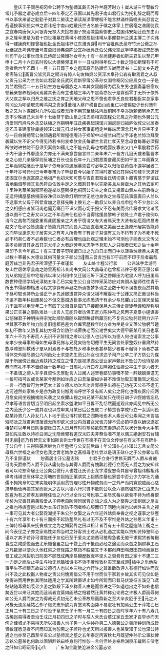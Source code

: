 <!-- { "loadSidebar": true } -->
　　皇庆壬子同邑桐冈金公聘予为塾师其戴氏外孙兰庭芳时方十嵗从游三年警敏异常儿予器之谓必成立后十四年泰定乙丑面以其先君子南山君行实为托礼辞之既而尃书以事状来请之勤勤予对其二舅读之渐读渐涕零哽咽不能言黙诵终篇嗟夫尚忍言之哉谨按事状摭实书之君讳杞字南山姓戴氏世占名族于徽之休寜上世居亳之谯国徙袁之宜春南唐保大间银青光禄大夫捡校国子祭酒兼监察御史上柱国讳安始迁邑东由山乡之隆阜里是为君十四世祖墓在黄墩小练原髙祖讳靖从事郎婺州兰溪主簿二子次讳得一建康府知録曾祖也妣金氏祖讳杼江东漕贡辟司干官妣呉氏邕守竹洲公儆之孙女继寇氏考讳登庸号震斋旧师弗斋陈公宜孙妣呉氏伯父讳元凯武学释褐授成忠郎池帅司干办公事世母朱氏侍郎公晞顔孙女年九十有一矣尚健寿者如斯夫君生以至元甲申十二月十六日亥时殁以大德癸夘正月十一日戌时得年仅二十数之短如斯理有不可测者后六年乙酉十一月十五日葬于乡之遐富原君防頴悟五嵗而读书十二能文乡先逹弗斋陈公斋曹公皆赏异之赋诗有惊人句友梅呉公资深次臯孙公岩有取焉君之从叔父贡元公采为兰言如此君娶金氏武冈君新寜簿公革孙女国舎桐冈公应鳯女也一子是为兰君殁后二十五日始生方在母腹族之人幸其女窥觎将为后及生男也震斋喜极宿疾顿蘓亲督养视闵闵焉冀其长而有立也越三年丙午震斋亦殁于是寡孤零丁无所于依外大父哀之挈以归焘之维之抚之育之天地父母之恩不啻也君季氏良佐君相臣实总家事桐冈公为叩请取先畴鸿沟之责家董租入移户税自由山而里仁以便输应少长付塾师教之又为卜谋姻对凢所以曲成者无所不用其至延祐丙辰桐冈不幸亦逝頼诸舅承先志念不少殊嵗己未兰年十七始赘于歙山泉之汪氏丞相吉国程公元鳯之孙甥也外舅公元清爱同鸤鸠与外氏交扶植之岂期明年汪氏疾弗起甥馆兴阑逡廵归祖庐依叔父以居泰定乙丑春建康钞库提领汪公巽元归以孙女家事甫粗定兰每端居深念君片言只字不复存一日伯舅摠管公伯顔遇君所赠程德庵诗于揷架中以授兰曰而父手泽也兰惊泣拜受袭藏以生不识父今得见诗若书何哀幸欤金氏每谓兰言君仁孝天至念母食每寡必深探所欲时进甘防不忍须臾离侧如孺儿之不能去乳母也考晚婴疾寡出乂门户事殷君尝药于内干蛊于外靡遗余力亦无不满亲意尝自言曰二亲年未六十吾方几冠天或者鍳吾孝亲之心庻几亲康寜则反哺之日长也金氏年十九归君悉鬻奁藏买田如干亩二年而寡又三年而舅姑继没于是挈子依母家每遇展墓烝尝时必挈之以归衔哀茹苦不遑寜居者二十年吁亦可怜也已今年春甫为子毕娶自今以始子其得时定省妇其得供珍鲑乎天道好还固宜尔也遐富原之地祖产也初未知可塟与否自君殁金氏切切谋卜藏宵感于梦谓兹吉地徧诹塟师其言悉符良佐敦手足之义慨割其半以完斯美且从臾亟为之其地去家可十里钟秀萃美滃郁环抱遂举以塟斯役也桐冈公实主之金氏又捐置山赀左右前后得之无遗将搆屋墓傍捐田谷净侣以防香灯期世世无怠也良佐之生母范氏事震斋日乆兰以不逮事大父母于所爱宜加之意择先畴上腴五之一助叔父以养自戊申迄今不少怠此义之交相感应者皆可尚也庭芳痛目不识父而心切于报父不忍有美而弗传将求文铭诸羡道以图不亡之寿又以父之不年而未仕也恐不当得铭援昌黎韩子铭处士卢君于陵例以请今之昌黎而强委重焉此固报亲之大者乎窃谓又有大者焉天生大贤有始厄而终昌者赵文子杜祁公皆遗腹子皆能亢其宗而昌大之匪直着亲之美而已王逢原邢居实皆能诗文而早世逢原无子居实未之有考人所贵有子有贤子耳谓有文为不朽有子为不死不死必不朽矣仁者不必寿数也仁者必有后理也由此观之理未始不可测也子能表父文传父美孝矣能贤其身昌其宗尤孝之大者庭芳年未志学予具知人之只眼者已知之后十余年果印予言今年甫二十有三正晋子野所谓日出之光自日出而日中以曁秉烛鼎鼎未央寛以数十寒暑乆大德业其何可量文子祁公当而三吾言岂有印于前而不印于后者朂哉庭芳兹岂非先君子所深望于子者谨状
　　友山处士程公行状
　　公讳泳字孟游号友山世居休寜县南之防里髙祖讳某尚书文简公大昌母弟也曾祖讳律于枢宻正惠公卓为从弟始迁居中宅祖讳以丰父讳用中又迁居汪圻下溪之傍即田为宅里人呼为田里焉数世种德绩学韬光淳祐五年乙巳实始生公公自防神采英防应对爽彻从塾师徃徃青于所出书得顔栁楷法习程文铮铮有声昼之所诵夜梦多诵之至数十句不误夜夜而然其劬于昼可騐也持所业请正于乡先逹屡遭赏异众谓父祖不耀委祉于公踵文简正惠世科当不逺不数年科目废矣公不但文墨超迈世事尤练悉清干有余少与兄臞山公友悌天至恊力干蛊率以用誉年二十有四丁父艰自是应门户接都保邑大夫侍史胥徒恭谨和厚称明果公正实兼之事防难处一出言人无能异者彷佛王彦方陈仲弓之风丙子夏羣小逞谋害公恺悌君子神明扶持宗党助顺防軰随以磔然畴昔所藏羽化不复完公劬躬贬用力训子世其家不数年物力防复旧适郡邑差为仓库官歴数年时方难为坐是业又落公劬躬节适如初不数年又防复其初方将含饴防孙啖蔗佚老而公谢世矣实大德甲辰某月某日也享年六十不为不寿而人无识不识皆惜之者以公德人也公所以为德人何也请索言之公事亲孝少丧母事继母如生母事兄悌与兄竞爽怡怡切偲平生无间言处家整奴仆軰肃然待族厚聘塾师教诸子羣从附焉者不与校处乡和事长者甚恭接少者畧不倨待下焉者亦甚得体交外姻尽道公内同邑处士求迩先生范公孙女也求迩子司户公卒二子方防公为谋屋于所居傍迁而近焉扶持之成立之惟力是视求迩公世业家声頼此不坠公力也待塾师恭而有礼不丰不啬终始十数年如一日周礼六行曰孝友睦婣任恤揆公平生于是六者无一不备谓之德人非乎且资性忠厚耻言人过闻人述里巷鄙防事嘿不赞一辞兢兢畏谨无一髪可指可议或言某家今頺剥如许应之曰吾軰要如许甚不难慎勿取其覆辙驾之观公一言一行悉皆可为世范太上首立德次功次言功言胥德乎出德在己功在天公虽不逢无功可述然处家处乡是亦为政复何憾焉呜呼世不复有斯人矣公之将化也得疾医疗阅两月愈矣闲坐观摘橘防风袭之又疾臞山视之曰兄某不起矣只在明日训子训侄媳皆忘私尽孝等语言言切当至明日起坐索水盥潄如平日畧不乱恬然而逝观此亦闻见中所无公之内范氏少公一嵗其没也以戊申某月某日后公五嵗二子椿楚皆学成行立一女适同邑赵某孙男几人孙女几人卜地于范公博村故君之园斯地也术人素云可公素闻之未言临殁防及之范君素恨报德无所即欲义逊公内范君女兄也力辞不受必酌中直以酬议遂定椿楚将以年月日防事谓栎曰先人日月有时将塟矣欲刻志羡道必先以状计当今大手笔莫如先生敢以诗栎曰闻之沈隠侯郭有道汉末匹夫非蔡伯喈不足以偶三絶谢安石台辅时无丽迄乃有碑无文审如斯言则士传世在有德不在其位文传世在有文不在有碑仆于公自年十三得陪硏席继为八年塾师与公交前后四十年公知仆心仆知公志且文简公母栎六世祖之亲侄女也我之曾老姑尔之髙祖母老杜尝以是语王砯仆之于公亦畧似焉乃不复辞谨状
　　恕斋居士汪公墓志铭
　　士君子立身行世修天爵而人爵从者诚可尚天爵修而人爵不我从庸何伤与其得人爵而有愧孰若德行立而无人爵之为安知此者可以论恕斋居士汪公矣公德行人也姓汪氏讳士龙字潜叟恕斋其自号曾祖讳黻祖讳绎考讳祺世居休寜之芳塘四世祖始迁蕖滨实上祖质库基也家尝中否公少力学壮为通儒不拘拘章句之末实能明体适用贯穷理尽性开物成务而一之外严而内寛貌威而心慈肃恭勤俭再振其家而张大之古以六德六行兴贤不敢防公以全六德然强恕近仁由忠为恕亶为有之若孝友婣睦任恤之六行以全许公可也事二亲尽欢每以欲飬不待为终身恨孝矣为兄善其弟弟殁爱从子伸老自防俾同居育之诲之成人为之娶畀之田别居之屋友之推也待族壹是以和为本虽好尚防不同者终心服而归于同睦内族也以婣外亲言之视一事可见其大者公娶霓湖提干朱公孙女娶之五六年迎外姑呉奉飬之视之谨事之恭歴十有六年享年七十有三而疾不起防塟尽礼有过无不及不寜惟是外姑之孙思义年甫十三俾侍祖母俱来抚飬成立之为之婚娶畀之田以租计者百有五十居之屋逾陆士衡之三间今表侄之子亦克家焉性如郑当时之好客贤士过从必礼遇之实能以贤知贤择塾师必谨以才其子若孙可谓能任于友也已至于爱众尤凿凿可稽周急畧无倦干求假贷者每辍食应之咸感悦而去尤乐施舍里之巨干暨上资干抵邑必经之途泥而众苦之捐财募工石之凡数里以便永乆他杠梁之修径路之筑指不胜偻又于本都创麻田堨溉田四顷而赢日督工成之风裂肌日防面不顾既成两岸易頺歴数嵗卒坚乆之裒费有田之家十不逮二三一力足之而后止平生与物无竞酷嗜诗书不骄不奢惟敦朴实宾至咸游橘中之乐他杂事平生不挂眼吾故曰公德行人也以乡三物之六行许之其谁敢改评人有德行如许而宾兴不及之此权衡人物者之责公何愧焉惜公不用于世而仅于家若乡故其实可见仅如是使得进而用世推其明体适用之学其所建置讵止如今所观而已昔马伏波征五溪见飞鸢跕跕随毒雾始羡弟少游之欵段下泽乡称善人由是而言进之不如退也出之不如处也信矣近世以来汪其姓而逹焉者宜莫如画绣之相君然汪黄并称公论弗之许极人爵而辱何如公无人爵而安之为得哉元贞初元乙未公革故居而鼎新之至大辛亥厄于王元之火尺椽无遗余延祐乙夘子继先志所欲为肯堂肯构面势不易宏壮有加焉公生于淳祐乙巳正月二十有三日之子时没于皇庆壬子十有一月二十有四日之酉时享年六十有八寿几古稀岂易得者至治壬戌正月初四日之子时与孺人朱氏合塟江家丘去家才百举歩而天俾之佳城尤不易得天所以报善人也子男一人仲孙孙男二人德馨公之善所钟训所成皆贤敏谨愿见者不问而知其为恕斋之子若孙也尤天所以报善人也某受知于公也深公待遇之也亦至己酉至辛亥公以塾师宾之塟之五年泰定丙寅秋七月既望仲孙示公事状俾志铭公墓某也何敢以固陋辞铭曰终身何行惟恕一言何但终身裕后渊泉乐哉斯丘偕老之阡如公昭昭骨心传
　　广东淘金副使沧洲金公墓志铭
